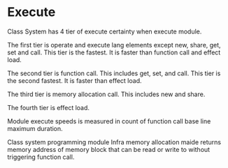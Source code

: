 # Execute

Class System has 4 tier of execute certainty when execute module.

The first tier is operate and execute lang elements except new, share, get, set and call.
This tier is the fastest. It is faster than function call and effect load.

The second tier is function call. This includes get, set, and call.
This tier is the second fastest. It is faster than effect load.

The third tier is memory allocation call. This includes new and share.

The fourth tier is effect load.

Module execute speeds is measured in count of function call base line maximum duration.

Class system programming module Infra memory allocation maide returns
memory address of memory block that can be read or write to without triggering function call.